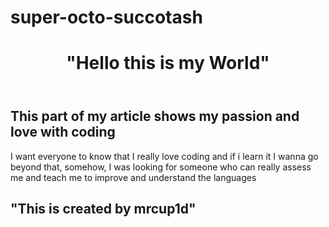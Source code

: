 # super-octo-succotash
<body>
   <header>
     <h1> "Hello this is my World"</h1>
  </header>
  <article>
     <h1> This part of my article shows my passion and love with coding</h2>
     <p> I want everyone to know that I really love coding and if i learn it I wanna go beyond that, somehow, I was looking for someone who can really assess me and teach me to improve and understand the languages</p>
  </article>
  <footer>
    <h2>"This is created by mrcup1d"</h2>
  </footer>
